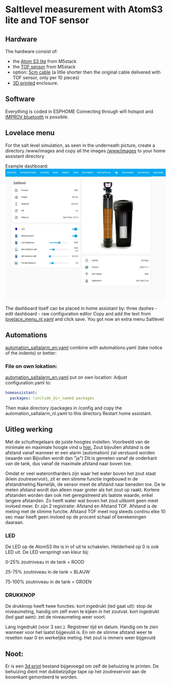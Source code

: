 # Saltlevel measurement with AtomS3 lite and TOF sensor

## Hardware
The hardware consist of:
- the [Atom S3 lite](https://www.tinytronics.nl/shop/nl/development-boards/microcontroller-boards/met-wi-fi/m5stack-atom-s3-lite-esp32-s3-development-board) from M5stack
- the [TOF sensor](https://www.tinytronics.nl/shop/nl/platformen-en-systemen/m5stack/unit/m5stack-tof-unit) from M5stack
- option: [5cm cable](https://www.tinytronics.nl/shop/nl/kabels-en-connectoren/kabels-en-adapters/grove-compatible/m5stack-grove-kabel-5cm-10-stuks) (a litlle shorter then the original cable delivered with TOF sensor, only per 10 pieces)
- [3D printed](../README/Saltlevel_Atoms3_TOF.stl)  enclosure.

## Software
Everything is coded in ESPHOME
Connecting through wifi hotspot and [IMPROV bluetooth](https://www.improv-wifi.com/) is possible.

## Lovelace menu
For the salt level simulation, as seen in the underneath picture, create a directory /www/images and copy all the images
[/www/images](../www/images) to your home assistant directory

Example dashboard: 
![Example](Printscreen_EN.jpg)

The dashboard itself can be placed in home assistant by: three dashes - edit dashboard - raw configuration editor
Copy and add the text from [lovelace_menu_nl.yaml](../home_assistant/lovelace_menu_nl.yaml) and click save.
You got now an extra menu Saltlevel

## Automations
[automation_saltalarm_en.yaml](../home_assistant/automation_saltalarm_nl.yaml) combine with automations.yaml (take notice of the indents) or better:

### File on own lokation: 
[automation_saltalarm_en.yaml](../home_assistant/automation_saltalarm_nl) put on own location:
Adjust configuration.yaml to:

```yml
homeassistant:
  packages: !include_dir_named packages
```

Then make directory /packages in /config and copy the automation_saltalarm_nl.yaml to this directory
Restart home assistant.

## Uitleg werking

Met de schuifregelaars de juiste hoogtes instellen.
Voorbeeld van de minimale en maximale hoogte vind u [hier.](../README/min_max_NL.jpg) 
Zout bijvullen afstand is de afstand vanaf wanneer er een alarm (automation) zal verstuurd worden (waarde van Bijvullen wordt dan "ja")
Dit is gemeten vanaf de onderkant van de tank, dus vanaf de maximale afstand naar boven toe.

Omdat er veel waterontharders zijn waar het water boven het zout staat (klein zoutreservoir), zit er een slimme functie ingebouwd in de afstandmeting
Namelijk, de sensor meet de afstand naar beneden toe. De te meten afstand wordt dan alleen maar groter als het zout op raakt.
Kortere afstanden worden dan ook niet geregistreerd als laatste waarde, enkel langere afstanden. Zo heeft water wat boven het zout uitkomt geen meet invloed meer.
Er zijn 2 registratie: Afstand en Afstand TOF.
Afstand is de meting met de slimme functie. Afstand TOF meet nog steeds continu elke 10 sec maar heeft geen invloed op de procent schaal of berekeningen daaraan.

### LED
De LED op de AtomS3 lite is in of uit te schakelen. Helderheid op 0 is ook LED uit.
De LED verspringt van kleur bij:

0-25% zoutniveau in de tank = ROOD

25-75% zoutniveau in de tank = BLAUW

75-100% zoutniveau in de tank = GROEN

### DRUKKNOP
De drukknop heeft twee functies:
kort ingedrukt (led gaat uit): stop de niveaumeting, handig om zelf even te kijken in het zoutvat.
kort ingedrukt (led gaat aam): zet de niveaumeting weer voort.

Lang ingedrukt (voor 3 sec.). Registreer tijd en datum. Handig om te zien wanneer voor het laatst bijgevuld is.
En om de slimme afstand weer te resetten naar 0 en werkelijke meting. Het zout is immers weer bijgevuld

## Noot:
Er is een  [3d print](../README/Saltlevel_Atoms3_TOF.stl)  bestand bijgevoegd om zelf de behuizing te printen.
De behuizing dient met dubbelzijdige tape op het zoutreservoir aan de bovenkant gemonteerd te worden.
